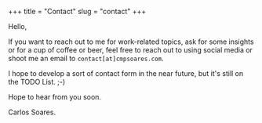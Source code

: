 +++
title = "Contact"
slug = "contact"
+++

Hello,

If you want to reach out to me for work-related topics, ask for some insights or for a cup of coffee or beer, feel free to reach out to using social media or shoot me an email to `contact[at]cmpsoares.com`.

I hope to develop a sort of contact form in the near future, but it's still on the TODO List. ;-)

Hope to hear from you soon.

Carlos Soares.